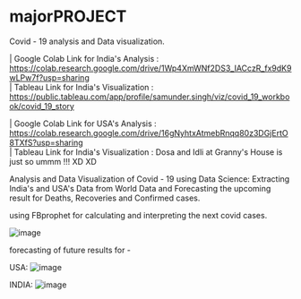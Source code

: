 # majorPROJECT
Covid - 19 analysis and Data visualization.


| Google Colab Link for India's Analysis :  https://colab.research.google.com/drive/1Wp4XmWNf2DS3_IACczR_fx9dK9wLPw7f?usp=sharing                    
| Tableau Link for India's Visualization :  https://public.tableau.com/app/profile/samunder.singh/viz/covid_19_workbook/covid_19_story

| Google Colab Link for USA's Analysis   :  https://colab.research.google.com/drive/16gNyhtxAtmebRnqq80z3DGjErtO8TXfS?usp=sharing                          
| Tableau Link for India's Visualization :  Dosa and Idli at Granny's House is just so ummm !!!   XD XD 


Analysis and Data Visualization of Covid - 19 using Data Science:
Extracting India's and USA's Data from World Data and Forecasting the upcoming result for Deaths, Recoveries and Confirmed cases.

using FBprophet for calculating and interpreting the next covid cases.

![image](https://user-images.githubusercontent.com/48016463/121814878-f56f4880-cc90-11eb-8e73-2711371ca92a.png)

forecasting of future results for - 

USA: 
![image](https://user-images.githubusercontent.com/48016463/121814890-0ae47280-cc91-11eb-982d-170c6132afc4.png)

INDIA: 
![image](https://user-images.githubusercontent.com/48016463/121814901-13d54400-cc91-11eb-9849-6e33c8b41d59.png)

